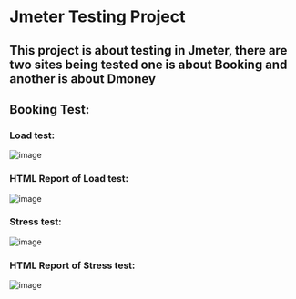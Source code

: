 # Jmeter Testing Project
## This project is about testing in Jmeter, there are two sites being tested one is about Booking and another is about Dmoney
## Booking Test:
### Load test: 
![image](https://github.com/user-attachments/assets/bf48e44b-bf89-4d90-8623-87c66fa4ddeb)
### HTML Report of Load test:
![image](https://github.com/user-attachments/assets/06bfc6e9-7d76-47b6-bfbf-01bc02280cbb)

### Stress test:
![image](https://github.com/user-attachments/assets/6692b60d-4ff6-4f0a-aeb4-b55f0a4bad46)
### HTML Report of Stress test:
![image](https://github.com/user-attachments/assets/f10d139b-d999-4988-a846-d449abaee0cd)

